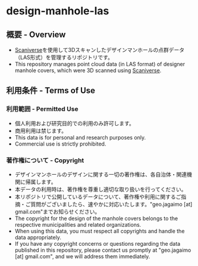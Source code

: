 # design-manhole-las

## 概要 - Overview

- [Scaniverse](https://scaniverse.com)を使用して3Dスキャンしたデザインマンホールの点群データ（LAS形式）を管理するリポジトリです。
- This repository manages point cloud data (in LAS format) of designer manhole covers, which were 3D scanned using [Scaniverse](https://scaniverse.com).

## 利用条件 - Terms of Use

### 利用範囲 - Permitted Use

- 個人利用および研究目的での利用のみ許可します。
- 商用利用は禁じます。
- This data is for personal and research purposes only.
- Commercial use is strictly prohibited.

### 著作権について - Copyright

- デザインマンホールのデザインに関する一切の著作権は、各自治体・関連機関に帰属します。
- 本データの利用時は、著作権を尊重し適切な取り扱いを行ってください。
- 本リポジトリで公開しているデータについて、著作権や利用に関するご指摘・ご質問がございましたら、速やかに対応いたします。"geo.jagaimo [at] gmail.com"までお知らせください。
- The copyright for the design of the manhole covers belongs to the respective municipalities and related organizations.
- When using this data, you must respect all copyrights and handle the data appropriately.
- If you have any copyright concerns or questions regarding the data published in this repository, please contact us promptly at "geo.jagaimo [at] gmail.com", and we will address them immediately.
